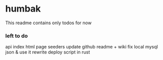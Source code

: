 # humbak

This readme contains only todos for now

### left to do

api index html page
seeders
update github readme + wiki
fix local mysql json & use it
rewrite deploy script in rust
